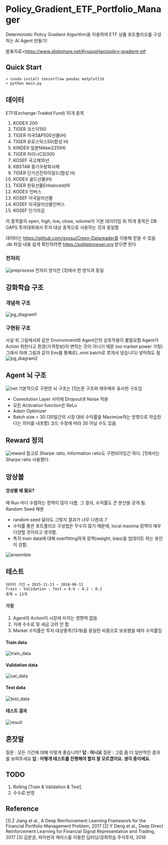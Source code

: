 # Policy_Gradient_ETF_Portfolio_Manager

Deterministic Policy Gradient Algorithm을 이용하여 ETF 상품 포트폴리오를 구성하는 AI Agent 만들기!

발표자료=https://www.slideshare.net/KyusooHan/policy-gradient-etf

## Quick Start
```
> conda install tensorflow pandas matplotlib
> python main.py
```

## 데이터
ETF(Exchange-Traded Fund) 15개 종목

1. KODEX 200
2. TIGER 코스닥150
3. TIGER 미국S&P500선물(H)
4. TIGER 유로스탁스50(합성 H)
5. KINDEX 일본Nikkei225(H)
6. TIGER 차이나CSI300
7. KOSEF 국고채10년
8. KBSTAR 중기우량회사채
9. TIGER 단기선진하이일드(합성 H)
10. KODEX 골드선물(H)
11. TIGER 원유선물Enhanced(H)
12. KODEX 인버스
13. KOSEF 미국달러선물
14. KOSEF 미국달러선물인버스
15. KOSEF 단기자금

이 종목들의 open, high, low, close, volume이 기본 데이터임
위 15개 종목은 DB GAPS 투자대회에서 투자 대상 종목으로 사용하는 것과 동일함

데이터는 https://github.com/gyusu/Creon-Datareader를 이용해 얻을 수 있음
.db 파일 내용 쉽게 확인하려면 https://sqlitebrowser.org 받으면 된다

### 전처리
![preprocess](./img/preprocess.png)
전처리 방식은 [3]에서 한 방식과 동일
## 강화학습 구조
### 개념적 구조
![pg_diagram1](./img/pg_diagram1.png)
### 구현된 구조
사실 위 그림에서와 같은 Environment와 Agent간의 상호작용이 불필요함
Agent가 Action 취한다고 환경(가격정보)이 변하는 것이 아니기 때문 (no market power 가정)
그래서 아래 그림과 같이 Env를 통째로(..mini batch로 쪼개서 넣습니다) 넣어줘도 됨
![pg_diagram2](./img/pg_diagram2.png)

## Agent 뇌 구조
![net](./img/net.png)
기본적으로 구현한 뇌 구조는 [1]논문 구조와 매우매우 유사한 구조임
+ Convolution Layer 사이에 Dropout과 Noise 적용
+ 모든 Activation function은 ReLu
+ Adam Optimizer
+ Batch size = 30 (30일간의 시장 대비 수익률을 Maximize하는 방향으로
학습한다는 의미를 내포함) 코드 수정에 따라 30 아닐 수도 있음

## Reward 정의
![reward](./img/reward.png)
참고로 Sharpe ratio, Information ratio도 구현되어있긴 하다. [1]에서는 Sharpe ratio 사용했다.
## 앙상블
#### 앙상블 왜 필요?
매 Run 마다 수렴하는 정책이 많이 다름. 그 결과, 수익률도 큰 분산을 갖게 됨.
Random Seed 때문
+ random seed 달라도 그렇지 결과가 너무 다른데..?
+ 수익률 좋은 포트폴리오 구성법은 무수히 많기 때문에, local maxima 정책이 매우 다양할 것이라고 생각함.
+ 특히 train data에 대해 overfitting하게 정책(weight, bias)을 업데이트 하는 유인이 강함.

![ensemble](./img/ensemble.png)

## 테스트
```
데이터 기간 = 2015-11-13 ~ 2018-06-11
Train : Validation : Test = 0.6 : 0.2 : 0.2
종목 = 13개
```
#### 가정
1. Agent의 Action이 시장에 미치는 영향력 없음
2. 거래 수수료 및 세금 고려 안 함
3. Market 수익률은 투자 대상종목(13개)를 동일한 비중으로 보유했을 때의 수익률임

#### Train data
![train_data](./img/train_data.png)
#### Validation data
![val_data](./img/val_data.png)
#### Test data
![test_data](./img/test_data.png)
#### 테스트 결과
![result](./img/result.png)

## 혼잣말
질문 : 모든 기간에 대해 이렇게 좋습니까?
**답 : 아니요**
질문 : 그럼 좀 더 일반적인 결과를 보여주세요
**답 : 어떻게 테스트를 진행해야 할지 잘 모르겠어요. 생각 중이에요.**

## TODO
1. Rolling [Train & Validation & Test]
2. 수수료 반영

## Reference
[1] Z Jiang et al., A Deep Reinforcement Learning Framework for the Financial Portfolio Management Problem, 2017
[2] Y Deng et al., Deep Direct Reinforcement Learning for Financial Signal Representation and Trading, 2017
[3] 김문권, 파이썬과 케라스를 이용한 딥러닝/강화학습 주식투자, 2018